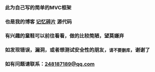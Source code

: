 ### 此为自己写的简单的MVC框架
### 也是我的博客 [记忆碎片](http://www.yxiupei.cn) 源代码
### 有兴趣的童鞋可以前往看看，做的比较简陋，望莫嫌弃
### 如发现错误，漏洞，或者想测试安全性的朋友，`请不要删库`，谢谢了
### 如有问题请联系：[248187189@qq.com](http://mail.qq.com/cgi-bin/qm_share?t=qm_mailme&email=CTs9MTgxPjgxMEl4eCdqZmQ)
